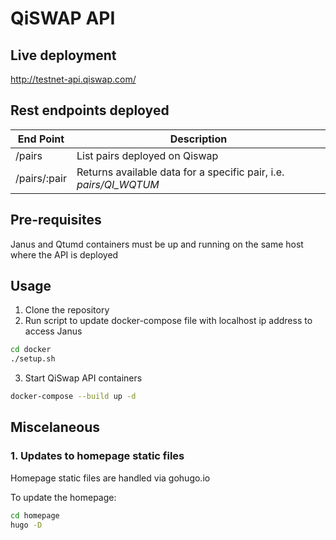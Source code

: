 # QiSWAP API

## Live deployment

http://testnet-api.qiswap.com/


## Rest endpoints deployed

|  End Point | Description   |
|---|---|
| /pairs  | List pairs deployed on Qiswap  |
| /pairs/:pair   | Returns available data for a specific pair, i.e. *pairs/QI_WQTUM*  |


## Pre-requisites
Janus and Qtumd containers must be up and running on the same host where the API is deployed

## Usage

1. Clone the repository
2. Run script to update docker-compose file with localhost ip address to access Janus

```bash
cd docker
./setup.sh
```

3. Start QiSwap API containers


```bash
docker-compose --build up -d
``` 

## Miscelaneous

### 1. Updates to homepage static files

Homepage static files are handled via gohugo.io

To update the homepage:
```bash
cd homepage
hugo -D
```
